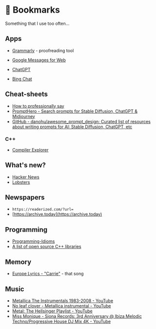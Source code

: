 # 📌 Bookmarks

Something that I use too often...

## Apps

- [Grammarly](https://app.grammarly.com) - proofreading tool

- [Google Messages for Web](https://messages.google.com/web/conversations)

- [ChatGPT](https://chat.openai.com/chat)

- [Bing Chat](https://www.bing.com/search?q=Bing+AI&showconv=1)

  

## Cheat-sheets 

- [How to professionally say](https://howtoprofessionallysay.akashrajpurohit.com/)
- [PromptHero - Search prompts for Stable Diffusion, ChatGPT & Midjourney](https://www.prompthero.com/)
- [GitHub - danohu/awesome_prompt_design: Curated list of resources about writing prompts for AI: Stable Diffusion, ChatGPT, etc](https://github.com/danohu/awesome_prompt_design)

### C++

- [Compiler Explorer](https://godbolt.org/)

## What's new?

- [Hacker News](https://news.ycombinator.com/news)
- [Lobsters](https://lobste.rs/)

## Newspapers

- `https://readerized.com/?url=`
- [https://archive.today](https://archive.today)

## Programming

- [Programming-Idioms](https://programming-idioms.org/)
- [A list of open source C++ libraries](https://en.cppreference.com/w/cpp/links/libs)

## Memory

- [Europe Lyrics - "Carrie"](https://www.azlyrics.com/lyrics/europe/carrie.html) - that song

## Music

- [Metallica The Instrumentals 1983-2008 - YouTube](https://www.youtube.com/watch?v=XNRwOtIpR10)
- [No leaf clover - Metallica instrumental - YouTube](https://www.youtube.com/watch?v=lqVuLwD73e0&list=PLyjQg7klNUF7d6E7FNxM9uL318NuhJXpD)
- [Metal: The Hellsinger Playlist - YouTube](https://www.youtube.com/watch?v=vaErlmbQh2A&list=PLJQHL1SwXgq0m1LuxDGHDEWnBDFdYc2Vk&index=2)
- [Miss Monique - Siona Records: 3rd Anniversary @ Ibiza  Melodic Techno/Progressive House DJ Mix  4K - YouTube](https://www.youtube.com/watch?v=YHDansdSzrE)

